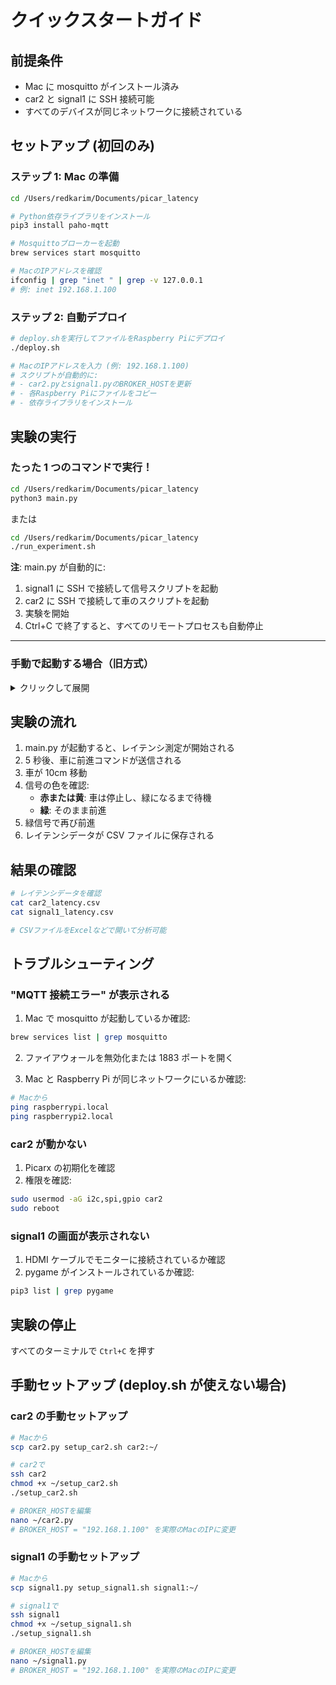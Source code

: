 # クイックスタートガイド

## 前提条件

- Mac に mosquitto がインストール済み
- car2 と signal1 に SSH 接続可能
- すべてのデバイスが同じネットワークに接続されている

## セットアップ (初回のみ)

### ステップ 1: Mac の準備

```bash
cd /Users/redkarim/Documents/picar_latency

# Python依存ライブラリをインストール
pip3 install paho-mqtt

# Mosquittoブローカーを起動
brew services start mosquitto

# MacのIPアドレスを確認
ifconfig | grep "inet " | grep -v 127.0.0.1
# 例: inet 192.168.1.100
```

### ステップ 2: 自動デプロイ

```bash
# deploy.shを実行してファイルをRaspberry Piにデプロイ
./deploy.sh

# MacのIPアドレスを入力 (例: 192.168.1.100)
# スクリプトが自動的に:
# - car2.pyとsignal1.pyのBROKER_HOSTを更新
# - 各Raspberry Piにファイルをコピー
# - 依存ライブラリをインストール
```

## 実験の実行

### たった 1 つのコマンドで実行！

```bash
cd /Users/redkarim/Documents/picar_latency
python3 main.py
```

または

```bash
cd /Users/redkarim/Documents/picar_latency
./run_experiment.sh
```

**注**: main.py が自動的に:

1. signal1 に SSH で接続して信号スクリプトを起動
2. car2 に SSH で接続して車のスクリプトを起動
3. 実験を開始
4. Ctrl+C で終了すると、すべてのリモートプロセスも自動停止

---

### 手動で起動する場合（旧方式）

<details>
<summary>クリックして展開</summary>

### ステップ 1: signal1 を起動 (別のターミナル)

```bash
ssh signal1
python3 ~/signal1.py
```

### ステップ 2: car2 を起動 (別のターミナル)

```bash
ssh car2
python3 ~/car2.py
```

### ステップ 3: メインプログラムを起動 (Mac で)

```bash
cd /Users/redkarim/Documents/picar_latency
python3 main.py
```

</details>

## 実験の流れ

1. main.py が起動すると、レイテンシ測定が開始される
2. 5 秒後、車に前進コマンドが送信される
3. 車が 10cm 移動
4. 信号の色を確認:
   - **赤または黄**: 車は停止し、緑になるまで待機
   - **緑**: そのまま前進
5. 緑信号で再び前進
6. レイテンシデータが CSV ファイルに保存される

## 結果の確認

```bash
# レイテンシデータを確認
cat car2_latency.csv
cat signal1_latency.csv

# CSVファイルをExcelなどで開いて分析可能
```

## トラブルシューティング

### "MQTT 接続エラー" が表示される

1. Mac で mosquitto が起動しているか確認:

```bash
brew services list | grep mosquitto
```

2. ファイアウォールを無効化または 1883 ポートを開く

3. Mac と Raspberry Pi が同じネットワークにいるか確認:

```bash
# Macから
ping raspberrypi.local
ping raspberrypi2.local
```

### car2 が動かない

1. Picarx の初期化を確認
2. 権限を確認:

```bash
sudo usermod -aG i2c,spi,gpio car2
sudo reboot
```

### signal1 の画面が表示されない

1. HDMI ケーブルでモニターに接続されているか確認
2. pygame がインストールされているか確認:

```bash
pip3 list | grep pygame
```

## 実験の停止

すべてのターミナルで `Ctrl+C` を押す

## 手動セットアップ (deploy.sh が使えない場合)

### car2 の手動セットアップ

```bash
# Macから
scp car2.py setup_car2.sh car2:~/

# car2で
ssh car2
chmod +x ~/setup_car2.sh
./setup_car2.sh

# BROKER_HOSTを編集
nano ~/car2.py
# BROKER_HOST = "192.168.1.100" を実際のMacのIPに変更
```

### signal1 の手動セットアップ

```bash
# Macから
scp signal1.py setup_signal1.sh signal1:~/

# signal1で
ssh signal1
chmod +x ~/setup_signal1.sh
./setup_signal1.sh

# BROKER_HOSTを編集
nano ~/signal1.py
# BROKER_HOST = "192.168.1.100" を実際のMacのIPに変更
```
